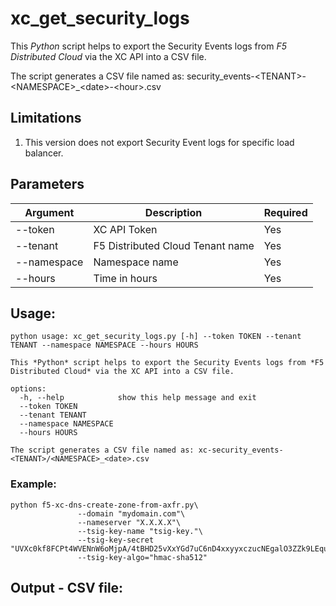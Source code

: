 # xc_get_security_logs

This *Python* script helps to export the Security Events logs from *F5 Distributed Cloud* via the XC API into a CSV file.

The script generates a CSV file named as: security_events-\<TENANT\>-\<NAMESPACE\>_\<date\>-\<hour\>.csv

## Limitations

1. This version does not export Security Event logs for specific load balancer.

## Parameters

| Argument | Description | Required |
|----------|-------------|----------|
| --token | XC API Token | Yes | 
| --tenant | F5 Distributed Cloud Tenant name | Yes |
| --namespace | Namespace name | Yes |
| --hours | Time in hours | Yes | 

## Usage:
```
python usage: xc_get_security_logs.py [-h] --token TOKEN --tenant TENANT --namespace NAMESPACE --hours HOURS

This *Python* script helps to export the Security Events logs from *F5 Distributed Cloud* via the XC API into a CSV file.

options:
  -h, --help            show this help message and exit
  --token TOKEN
  --tenant TENANT
  --namespace NAMESPACE
  --hours HOURS

The script generates a CSV file named as: xc-security_events-<TENANT>/<NAMESPACE>_<date>.csv
```
### Example:
```
python f5-xc-dns-create-zone-from-axfr.py\
               --domain "mydomain.com"\
               --nameserver "X.X.X.X"\
               --tsig-key-name "tsig-key."\
               --tsig-key-secret "UVXc0kf8FCPt4WVENnW6oMjpA/4tBHD25vXxYGd7uC6nD4xxyyxczucNEgalO3ZZk9LEqukeweZkZT3ajECIrg=="\
               --tsig-key-algo="hmac-sha512"
```

## Output - CSV file:
